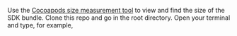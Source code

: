 Use the [Cocoapods size measurement tool](https://github.com/google/cocoapods-size) to view and find the size of the SDK bundle. Clone this repo and go in the root directory. Open your terminal and type, for example, 
